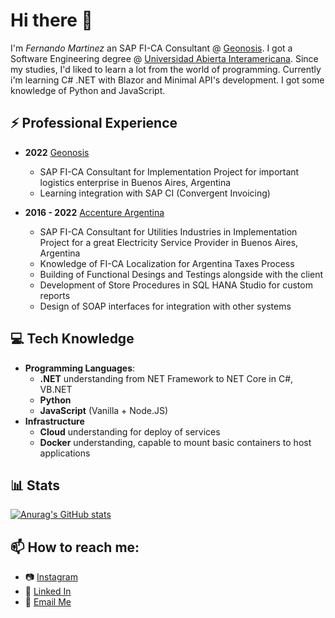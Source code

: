  # Hi there 👋 
 
I'm _Fernando Martinez_ an SAP FI-CA Consultant @ [Geonosis](http://www.geonosis.com.ar/). I got a Software Engineering degree @ [Universidad Abierta Interamericana](http://uai.edu.ar).
Since my studies, I'd liked to learn a lot from the world of programming. Currently  i'm learning C# .NET with Blazor and Minimal API's development. I got some knowledge of Python and JavaScript.

## ⚡ Professional Experience
  - **2022** [Geonosis](http://www.geonosis.com.ar/) 
    - SAP FI-CA Consultant for Implementation Project for important logistics enterprise in Buenos Aires, Argentina
    - Learning integration with SAP CI (Convergent Invoicing)
    
  - **2016 - 2022** [Accenture Argentina](https://www.accenture.com/ar-es) 
    - SAP FI-CA Consultant for Utilities Industries in Implementation Project for a great Electricity Service Provider in Buenos Aires, Argentina
    - Knowledge of FI-CA Localization for Argentina Taxes Process  
    - Building of Functional Desings and Testings alongside with the client
    - Development of Store Procedures in SQL HANA Studio for custom reports
    - Design of SOAP interfaces for integration with other systems

## 💻 Tech Knowledge
  - **Programming Languages**:
    - **.NET** understanding from NET Framework to NET Core in C#, VB.NET
    - **Python**
    - **JavaScript** (Vanilla + Node.JS)
  - **Infrastructure**
    - **Cloud** understanding for deploy of services  
    - **Docker** understanding, capable to mount basic containers to host applications

## 📊 Stats
[![Anurag's GitHub stats](https://github-readme-stats.vercel.app/api?username=FernandoAMartinez&theme=radical)](https://github.com/anuraghazra/github-readme-stats)

## 📫 How to reach me:
  - :camera: [Instagram](http://instagram.com/ferchomartinez)
  - :briefcase: [Linked In](https://www.linkedin.com/in/fernando-amartinez/)
  - :email: [Email Me](fernandomartinez0295@gmail.com)
 
<!--
**FernandoAMartinez/FernandoAMartinez** is a ✨ _special_ ✨ repository because its `README.md` (this file) appears on your GitHub profile.

Here are some ideas to get you started:

- 🔭 I’m currently working on ...
- 🌱 I’m currently learning ...
- 👯 I’m looking to collaborate on ...
- 🤔 I’m looking for help with ...
- 💬 Ask me about ...
- 📫 How to reach me: ...
- 😄 Pronouns: ...
- ⚡ Fun fact: ...
-->
